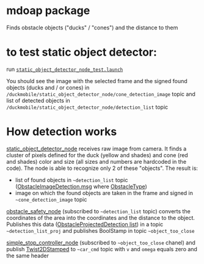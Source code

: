 # mdoap package
Finds obstacle objects ("ducks" / "cones") and the distance to them

# to test static object detector:
run [`static_object_detector_node_test.launch`](https://github.com/OSLL/Duckietown-Software/blob/master/catkin_ws/src/mdoap/launch/static_object_detector_node_test.launch)

You should see the image with the selected frame and the signed found objects (ducks and / or cones) in `/duckmobile/static_object_detector_node/cone_detection_image` topic and list of detected objects in `/duckmobile/static_object_detector_node/detection_list` topic

# How detection works

[static_object_detector_node](https://github.com/OSLL/Duckietown-Software/blob/master/catkin_ws/src/mdoap/src/static_object_detector_node.py) receives raw image from camera. 
It finds a cluster of pixels defined for the duck (yellow and shades) and cone (red and shades) color and size 
(all sizes and numbers are hardcoded in the code). 
The node is able to recognize only 2 of these "objects". 
The result is:
* list of found objects in `~detection_list` topic ([ObstacleImageDetection.msg](https://github.com/OSLL/Duckietown-Software/blob/master/catkin_ws/src/duckietown_msgs/msg/ObstacleImageDetection.msg) where [ObstacleType](https://github.com/OSLL/Duckietown-Software/blob/master/catkin_ws/src/duckietown_msgs/msg/ObstacleType.msg)) 
* image on which the found objects are taken in the frame and signed in `~cone_detection_image` topic

[obstacle_safety_node](https://github.com/OSLL/Duckietown-Software/blob/master/catkin_ws/src/mdoap/src/obstacle_safety_node.py) (subscribed to `~detection_list` topic) converts the coordinates of the area into the coordinates and the distance to the object. 
Publishes this data ([ObstacleProjectedDetection list](https://github.com/OSLL/Duckietown-Software/blob/master/catkin_ws/src/duckietown_msgs/msg/ObstacleProjectedDetection.msg)) in a topic `~detection_list_proj` and publishes BoolStamp in topic `~object_too_close`

[simple_stop_controller_node](https://github.com/OSLL/Duckietown-Software/blob/master/catkin_ws/src/mdoap/src/simple_stop_controller_node.py) (subscribed to `~object_too_close` chanel) and publish [Twist2DStamped](https://github.com/OSLL/Duckietown-Software/blob/master/catkin_ws/src/duckietown_msgs/msg/Twist2DStamped.msg)
to `~car_cmd` topic with `v` and `omega` equals zero and the same header 
